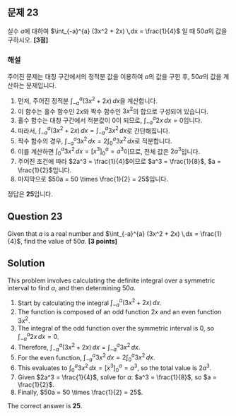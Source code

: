 ## 문제 23
실수 $a$에 대하여 $\int_{-a}^{a} (3x^2 + 2x) \,dx = \frac{1}{4}$ 일 때 $50a$의 값을 구하시오. **[3점]**

### 해설
주어진 문제는 대칭 구간에서의 정적분 값을 이용하여 $a$의 값을 구한 후, $50a$의 값을 계산하는 문제입니다.

1. 먼저, 주어진 정적분 $\int_{-a}^{a} (3x^2 + 2x) \,dx$을 계산합니다.
2. 이 함수는 홀수 함수인 $2x$와 짝수 함수인 $3x^2$의 합으로 구성되어 있습니다.
3. 홀수 함수는 대칭 구간에서 적분값이 0이 되므로, $\int_{-a}^{a} 2x \,dx = 0$입니다.
4. 따라서, $\int_{-a}^{a} (3x^2 + 2x) \,dx = \int_{-a}^{a} 3x^2 \,dx$로 간단해집니다.
5. 짝수 함수의 경우, $\int_{-a}^{a} 3x^2 \,dx = 2 \int_{0}^{a} 3x^2 \,dx$로 적분합니다.
6. 이를 계산하면 $\int_{0}^{a} 3x^2 \,dx = \left[x^3\right]_{0}^{a} = a^3$이므로, 전체 값은 $2a^3$입니다.
7. 주어진 조건에 따라 $2a^3 = \frac{1}{4}$이므로 $a^3 = \frac{1}{8}$, $a = \frac{1}{2}$입니다.
8. 마지막으로 $50a = 50 \times \frac{1}{2} = 25$입니다.

정답은 **25**입니다.

## Question 23
Given that $a$ is a real number and $\int_{-a}^{a} (3x^2 + 2x) \,dx = \frac{1}{4}$, find the value of $50a$. **[3 points]**

## Solution
This problem involves calculating the definite integral over a symmetric interval to find $a$, and then determining $50a$.

1. Start by calculating the integral $\int_{-a}^{a} (3x^2 + 2x) \,dx$.
2. The function is composed of an odd function $2x$ and an even function $3x^2$.
3. The integral of the odd function over the symmetric interval is 0, so $\int_{-a}^{a} 2x \,dx = 0$.
4. Therefore, $\int_{-a}^{a} (3x^2 + 2x) \,dx = \int_{-a}^{a} 3x^2 \,dx$.
5. For the even function, $\int_{-a}^{a} 3x^2 \,dx = 2 \int_{0}^{a} 3x^2 \,dx$.
6. This evaluates to $\int_{0}^{a} 3x^2 \,dx = \left[x^3\right]_{0}^{a} = a^3$, so the total value is $2a^3$.
7. Given $2a^3 = \frac{1}{4}$, solve for $a$: $a^3 = \frac{1}{8}$, so $a = \frac{1}{2}$.
8. Finally, $50a = 50 \times \frac{1}{2} = 25$.

The correct answer is **25**.

